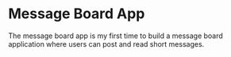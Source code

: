 # Message Board App

The message board app is my first time to build a message board application where users can post and read short messages.